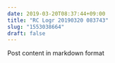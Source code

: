 ```yaml
---
date: 2019-03-20T08:37:44+09:00
title: "RC Logr 20190320 083743"
slug: "1553038664"
draft: false
---
```


Post content in markdown format

